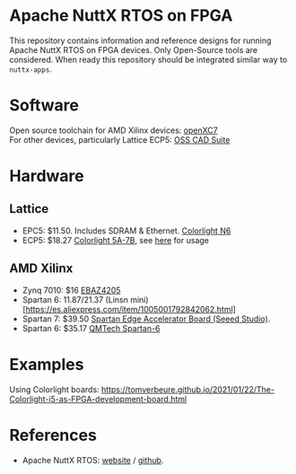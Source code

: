 # Apache NuttX RTOS on FPGA

This repository contains information and reference designs for running
Apache NuttX RTOS on FPGA devices. Only Open-Source tools are considered.
When ready this repository should be integrated similar way to `nuttx-apps`.

# Software

Open source toolchain for AMD Xilinx devices: [openXC7](https://github.com/openXC7)  
For other devices, particularly Lattice ECP5: [OSS CAD Suite](https://github.com/YosysHQ/oss-cad-suite-build)

# Hardware

## Lattice


* EPC5: $11.50. Includes SDRAM & Ethernet. [Colorlight N6](https://www.ledcontrollercard.com/english/colorlight-n6-led-mini-receiving-card.html)
* ECP5: $18.27 [Colorlight 5A-7B](https://es.aliexpress.com/item/1005003580229862.html), see [here](https://tomverbeure.github.io/2021/01/22/The-Colorlight-i5-as-FPGA-development-board.html) for usage

## AMD Xilinx

* Zynq 7010: $16 [EBAZ4205](https://es.aliexpress.com/item/1005004530722687.html)
* Spartan 6: $11.87/$21.37 (Linsn mini)[https://es.aliexpress.com/item/1005001792842062.html]
* Spartan 7: $39.50 [Spartan Edge Accelerator Board (Seeed Studio)](https://wiki.seeedstudio.com/Spartan-Edge-Accelerator-Board).
* Spartan 6: $35.17 [QMTech Spartan-6](https://www.satistronics.com/shop/181172-xilinx-fpga-spartan6-spartan-6-core-board-xc6slx16-ddr3-256mb-5522)

# Examples

Using Colorlight boards: https://tomverbeure.github.io/2021/01/22/The-Colorlight-i5-as-FPGA-development-board.html

# References

* Apache NuttX RTOS: [website](https://nuttx.apache.org) / [github](https://github.com/apache/nuttx).
